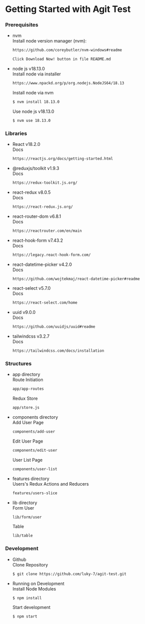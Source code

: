 # Getting Started with Agit Test
 
### Prerequisites
* nvm <br />
  Install node version manager (nvm):
  ```sh
  https://github.com/coreybutler/nvm-windows#readme
  ```
  
  ```sh
  Click Download Now! button in file README.md
  ```
  
* node js v18.13.0 <br />
  Install node via installer
  ```sh
  https://www.npackd.org/p/org.nodejs.NodeJS64/18.13
  ```
  
  Install node via nvm
  ```sh
  $ nvm install 18.13.0
  ```
  
  Use node js v18.13.0
  ```sh
  $ nvm use 18.13.0
  ```
  
### Libraries
* React v18.2.0 <br />
  Docs
  ```sh
  https://reactjs.org/docs/getting-started.html
  ```
 
* @reduxjs/toolkit v1.9.3 <br />
  Docs
  ```sh
  https://redux-toolkit.js.org/
  ```

* react-redux v8.0.5 <br />
  Docs
  ```sh
  https://react-redux.js.org/
  ```

* react-router-dom v6.8.1 <br />
  Docs
  ```sh
  https://reactrouter.com/en/main
  ```

* react-hook-form v7.43.2 <br />
  Docs
  ```sh
  https://legacy.react-hook-form.com/
  ```
  
 * react-datetime-picker v4.2.0 <br />
   Docs
   ```sh
   https://github.com/wojtekmaj/react-datetime-picker#readme
   ```
  
 * react-select v5.7.0 <br />
   Docs
   ```sh
   https://react-select.com/home
   ```
  
 * uuid v9.0.0 <br />
   Docs
   ```sh
   https://github.com/uuidjs/uuid#readme
   ```
   
 * tailwindcss v3.2.7 <br />
   Docs
   ```sh
   https://tailwindcss.com/docs/installation
   ```
  
### Structures
* app directory <br />
 Route Initiation
  ```sh
  app/app-routes
  ```
  
  Redux Store
  ```sh
  app/store.js
  ```
 
* components directory <br />
  Add User Page
  ```sh
  components/add-user
  ```
  
  Edit User Page
  ```sh
  components/edit-user
  ```
  
  User List Page
  ```sh
  components/user-list
  ```
  
* features directory <br />
  Users's Redux Actions and Reducers
  ```sh
  features/users-slice
  ```
  
* lib directory <br />
  Form User
  ```sh
  lib/form/user
  ```
  
  Table
  ```sh
  lib/table
  ```
  
### Development
* Github <br />
  Clone Repository
  ```sh
  $ git clone https://github.com/luky-7/agit-test.git
  ```
 
* Running on Development <br />
  Install Node Modules
  ```sh
  $ npm install
  ```
  
  Start development
  ```sh
  $ npm start
  ```
